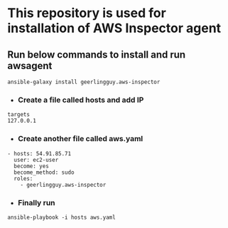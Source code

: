 # This repository is used for installation of AWS Inspector agent 

## Run below commands to install and run awsagent
``` 
ansible-galaxy install geerlingguy.aws-inspector
```

* ### Create a file called hosts and add IP 
```
targets
127.0.0.1
```
* ### Create another file called aws.yaml
```
- hosts: 54.91.85.71
  user: ec2-user
  become: yes
  become_method: sudo 
  roles:
    - geerlingguy.aws-inspector
```
* ### Finally run 
```
ansible-playbook -i hosts aws.yaml
```
